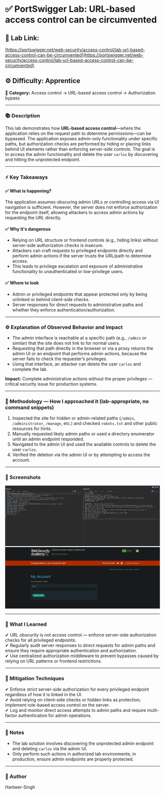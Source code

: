 # ✅ **PortSwigger Lab: URL-based access control can be circumvented**

## 🔗 **Lab Link:**

[https://portswigger.net/web-security/access-control/lab-url-based-access-control-can-be-circumvented](https://portswigger.net/web-security/access-control/lab-url-based-access-control-can-be-circumvented)

## ⚙️ **Difficulty:** Apprentice

📂 **Category:** Access control → URL-based access control → Authorization bypass

---

### 📚 **Description**

This lab demonstrates how **URL-based access control**—where the application relies on the request path to determine permissions—can be bypassed. The application exposes admin-only functionality under specific paths, but authorization checks are performed by hiding or placing links behind UI elements rather than enforcing server-side controls. The goal is to access the admin functionality and delete the user `carlos` by discovering and hitting the unprotected endpoint.

---

### ⚡ **Key Takeaways**

#### ✅ What is happening?

The application assumes obscuring admin URLs or controlling access via UI navigation is sufficient. However, the server does not enforce authorization for the endpoint itself, allowing attackers to access admin actions by requesting the URL directly.

#### ✅ Why it's dangerous

* Relying on URL structure or frontend controls (e.g., hiding links) without server-side authorization checks is insecure.
* Attackers can craft requests to privileged endpoints directly and perform admin actions if the server trusts the URL/path to determine access.
* This leads to privilege escalation and exposure of administrative functionality to unauthenticated or low-privilege users.

#### ✅ Where to look

* Admin or privileged endpoints that appear protected only by being unlinked or behind client-side checks.
* Server responses for direct requests to administrative paths and whether they enforce authentication/authorization.

---

### ⚙️ **Explanation of Observed Behavior and Impact**

* The admin interface is reachable at a specific path (e.g., `/admin` or similar) that the site does not link to for normal users.
* Requesting that path directly in the browser or via a proxy returns the admin UI or an endpoint that performs admin actions, because the server fails to check the requester’s privileges.
* Using that interface, an attacker can delete the user `carlos` and complete the lab.

**Impact:** Complete administrative actions without the proper privileges — critical security issue for production systems.

---

### 🧪 Methodology — How I approached it (lab-appropriate, no command snippets)

1. Inspected the site for hidden or admin-related paths (`/admin`, `/administrator`, `/manage`, etc.) and checked `robots.txt` and other public resources for hints.
2. Manually requested likely admin paths or used a directory enumerator until an admin endpoint responded.
3. Navigated to the admin UI and used the available controls to delete the user `carlos`.
4. Verified the deletion via the admin UI or by attempting to access the account.

---

### 📸 Screenshots 

![Intercepted Request](https://github.com/Harbeer-Singh/Portswigger-Labs/blob/main/ACCESS%20CONTROL/LAB-11/images/1.png)
![Intercepted Request](https://github.com/Harbeer-Singh/Portswigger-Labs/blob/main/ACCESS%20CONTROL/LAB-11/images/2.png)

---

### 📝 What I Learned

✔ URL obscurity is not access control — enforce server-side authorization checks for all privileged endpoints.                            
✔ Regularly audit server responses to direct requests for admin paths and ensure they require appropriate authentication and authorization.                         
✔ Use centralized authorization middleware to prevent bypasses caused by relying on URL patterns or frontend restrictions.                             

---

### 🔐 Mitigation Techniques

✔ Enforce strict server-side authorization for every privileged endpoint regardless of how it is linked in the UI.                             
✔ Avoid relying on client-side checks or hidden links as protection; implement role-based access control on the server.                                     
✔ Log and monitor direct access attempts to admin paths and require multi-factor authentication for admin operations.                                  

---

### 🧾 Notes

* The lab solution involves discovering the unprotected admin endpoint and deleting `carlos` via the admin UI.
* Only perform such actions in authorized lab environments; in production, ensure admin endpoints are properly protected.

---

### 👤 Author

Harbeer-Singh
